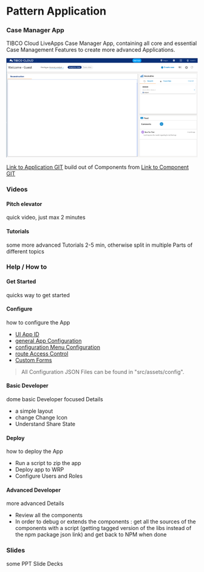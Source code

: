 # Pattern Application
### Case Manager App
TIBCO Cloud LiveApps Case Manager App, containing all core and essential Case Management Features to create more advanced Applications.

![alt-text](cm-app.png "Image")

[Link to Application GIT](https://github.com/TIBCOSoftware/TCSTK-case-manager-app/)  build out of Components from [Link to Component GIT](https://tibcosoftware.github.io/TCSToolkit/Angular/components/liveapps/live-apps-actions/Actions/)

### Videos 
#### Pitch elevator 
quick video, just max 2 minutes

#### Tutorials 
some more advanced Tutorials 2-5 min, otherwise split in multiple Parts of different topics

### Help / How to 
#### Get Started 
quicks way to get started

#### Configure 
how to configure the App

- [UI App ID](config/uiAppId.md)
- [general App Configuration](config/generalAppConfig.md) 
- [configuration Menu Configuration](config/configurationMenuConfig.md)
- [route Access Control](config/routeAccessControl.md)
- [Custom Forms](config/customForms.md) 

> All Configuration JSON Files can be found in "src/assets/config".

#### Basic Developer
dome basic Developer focused Details 

- a simple layout 
- change Change Icon 
- Understand Share State

#### Deploy 
how to deploy the App

- Run a script to zip the app 
- Deploy app to WRP
- Configure Users and Roles

#### Advanced Developer
more advanced Details

- Review all the components 
- In order to debug or extends the components : get all the sources of the components with a script (getting tagged version of the libs instead of the npm package json link) and get back to NPM when done

### Slides
some PPT Slide Decks

